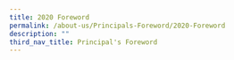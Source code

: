 ```yaml
---
title: 2020 Foreword
permalink: /about-us/Principals-Foreword/2020-Foreword
description: ""
third_nav_title: Principal's Foreword
---
```

